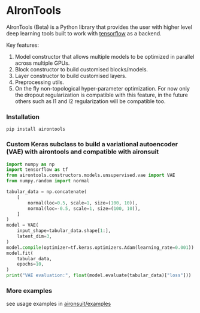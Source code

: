 # AIronTools

AIronTools (Beta) is a Python library that provides the user with higher level deep learning tools built to work with 
[tensorflow](https://github.com/tensorflow/tensorflow) as a backend.

Key features:

1. Model constructor that allows multiple models to be optimized in parallel across multiple GPUs. 
2. Block constructor to build customised blocks/models.
3. Layer constructor to build customised layers.
4. Preprocessing utils.
5. On the fly non-topological hyper-parameter optimization. For now only the dropout regularization is compatible with this feature, in the future others such as l1 and l2 regularization will be compatible too.
   
### Installation

`pip install airontools`

### Custom Keras subclass to build a variational autoencoder (VAE) with airontools and compatible with aironsuit

``` python
import numpy as np
import tensorflow as tf
from airontools.constructors.models.unsupervised.vae import VAE
from numpy.random import normal

tabular_data = np.concatenate(
    [
        normal(loc=0.5, scale=1, size=(100, 10)),
        normal(loc=-0.5, scale=1, size=(100, 10)),
    ]
)
model = VAE(
    input_shape=tabular_data.shape[1:],
    latent_dim=3,
)
model.compile(optimizer=tf.keras.optimizers.Adam(learning_rate=0.001))
model.fit(
    tabular_data,
    epochs=10,
)
print("VAE evaluation:", float(model.evaluate(tabular_data)["loss"]))

```

### More examples

see usage examples in [aironsuit/examples](https://github.com/AtrejuArtax/aironsuit/tree/master/examples)